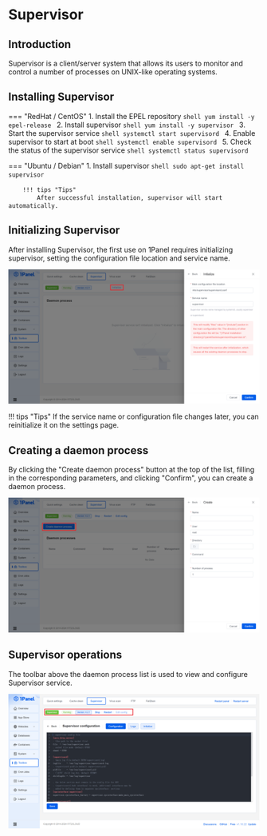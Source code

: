 # Supervisor

## Introduction

Supervisor is a client/server system that allows its users to monitor and control a number of processes on UNIX-like operating systems.

## Installing Supervisor

=== "RedHat / CentOS"
    1. Install the EPEL repository
    ```shell
    yum install -y epel-release
    ```
    2. Install supervisor
    ```shell
    yum install -y supervisor
    ```
    3. Start the supervisor service
    ```shell
    systemctl start supervisord
    ```
    4. Enable supervisor to start at boot
    ```shell
    systemctl enable supervisord
    ```
    5. Check the status of the supervisor service
    ```shell
    systemctl status supervisord
    ```

=== "Ubuntu / Debian"
    1. Install supervisor
    ```shell
    sudo apt-get install supervisor
    ```
    
        !!! tips "Tips"
            After successful installation, supervisor will start automatically.

## Initializing Supervisor

After installing Supervisor, the first use on 1Panel requires initializing supervisor, setting the configuration file location and service name.

![Initializing Supervisor](../../img/user_manual/toolbox/initializing_supervisor.png)

!!! tips "Tips"
    If the service name or configuration file changes later, you can reinitialize it on the settings page.

## Creating a daemon process

By clicking the "Create daemon process" button at the top of the list, filling in the corresponding parameters, and clicking "Confirm", you can create a daemon process.

![Creating a daemon process](../../img/user_manual/toolbox/creating_daemon.png)

## Supervisor operations

The toolbar above the daemon process list is used to view and configure Supervisor service.

![Supervisor Operations](../../img/user_manual/toolbox/supervisor_operations.png)
